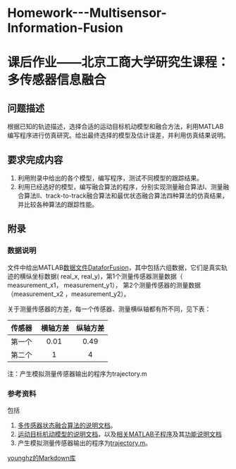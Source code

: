 # Homework---Multisensor-Information-Fusion
# 课后作业——北京工商大学研究生课程：多传感器信息融合
## 问题描述
根据已知的轨迹描述，选择合适的运动目标机动模型和融合方法，利用MATLAB编写程序进行仿真研究。给出最终选择的模型及估计误差，并利用仿真结果说明。
## 要求完成内容
1. 利用附录中给出的各个模型，编写程序，测试不同模型的跟踪结果。
2. 利用已经选好的模型，编写融合算法的程序，分别实现测量融合算法I、测量融合算法II、track-to-track融合算法和最优状态融合算法四种算法的仿真结果，并比较各种算法的跟踪性能。
## 附录
### 数据说明
文件中给出MATLAB[数据文件DataforFusion](https://github.com/Xue-boJin/Homework---Multisensor-Information-Fusion/blob/source/mytarget.mat)，其中包括六组数据，它们是真实轨迹的横纵坐标数据( real_x, real_y)，第1个测量传感器测量数据（ measurement_x1， measurement_y1）， 第2个测量传感器的测量数据（measurement_x2 ，measurement_y2）。

关于测量传感器的方差，每一个传感器、测量横纵轴都有所不同，见下表：

| 传感器|  横轴方差 | 纵轴方差 |
|:------------------------------------:|:------------------------------------:|:--------------------------------:|
| 第一个 | 0.01 | 0.49 |
| 第二个 | 1 | 4 | 

注：产生模拟测量传感器输出的程序为trajectory.m

### 参考资料
包括
1. [多传感器状态融合算法的说明文档](https://github.com/Xue-boJin/Homework---Multisensor-Information-Fusion/blob/reference/9-%E5%A4%9A%E4%BC%A0%E6%84%9F%E5%99%A8%E8%9E%8D%E5%90%88%E6%96%B9%E6%B3%95.pdf)。
2. [运动目标机动模型的说明文档](https://github.com/Xue-boJin/Homework---Multisensor-Information-Fusion/blob/reference/8-%E6%9C%BA%E5%8A%A8%E7%9B%AE%E6%A0%87%E5%8A%A8%E5%8A%9B%E5%AD%A6%E6%A8%A1%E5%9E%8B-%E6%89%A9%E5%B1%95%E9%98%85%E8%AF%BB.pdf)，以及[相关MATLAB子程序](https://github.com/Xue-boJin/Homework---Multisensor-Information-Fusion/find/source)及其[功能说明文档](https://github.com/Xue-boJin/Homework---Multisensor-Information-Fusion/blob/source/%E7%AC%AC%E4%B8%83%E7%AB%A0%E6%B3%A8%E8%A7%A3.doc)
3. 产生模拟测量传感器输出的程序为[trajectory.m](https://github.com/Xue-boJin/Homework---Multisensor-Information-Fusion/blob/source/trajectory.m)。


 [younghz的Markdown库](https:://github.com/younghz/Markdown "Markdown")
